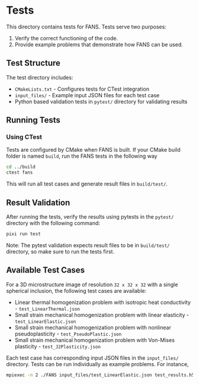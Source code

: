 # Tests

This directory contains tests for FANS. Tests serve two purposes:

1. Verify the correct functioning of the code.
2. Provide example problems that demonstrate how FANS can be used.

## Test Structure

The test directory includes:

- `CMakeLists.txt` - Configures tests for CTest integration
- `input_files/` - Example input JSON files for each test case
- Python based validation tests in `pytest/` directory for validating results

## Running Tests

### Using CTest

Tests are configured by CMake when FANS is built. If your CMake build folder is named `build`, run the FANS tests in the following way

```bash
cd ../build
ctest fans
```

This will run all test cases and generate result files in `build/test/`.

## Result Validation

After running the tests, verify the results using pytests in the `pytest/` directory with the following command:

```bash
pixi run test
```

Note: The pytest validation expects result files to be in `build/test/` directory, so make sure to run the tests first.

## Available Test Cases

For a 3D microstructure image of resolution `32 x 32 x 32` with a single spherical inclusion, the following test cases are available:

- Linear thermal homogenization problem with isotropic heat conductivity - `test_LinearThermal.json`
- Small strain mechanical homogenization problem with linear elasticity - `test_LinearElastic.json`
- Small strain mechanical homogenization problem with nonlinear pseudoplasticity - `test_PseudoPlastic.json`
- Small strain mechanical homogenization problem with Von-Mises plasticity - `test_J2Plasticity.json`

Each test case has corresponding input JSON files in the `input_files/` directory. Tests can be run individually as example problems. For instance,

```bash
mpiexec -n 2 ./FANS input_files/test_LinearElastic.json test_results.h5
```
